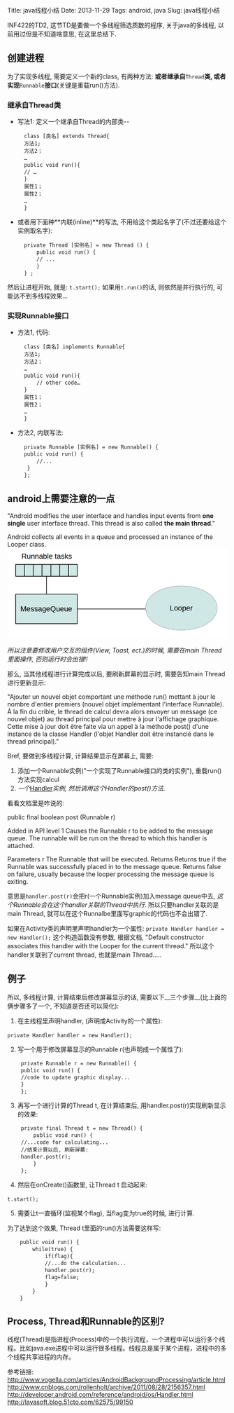 Title: java线程小结
Date: 2013-11-29
Tags: android, java
Slug: java线程小结


INF422的TD2, 这节TD是要做一个多线程筛选质数的程序, 关于java的多线程, 以前用过但是不知道啥意思, 在这里总结下. 

创建进程
----
为了实现多线程, 需要定义一个新的class, 有两种方法: 
**或者继承自**``Thread``**类, 或者实现**``Runnable``**接口**(关键是重载run()方法). 


### 继承自Thread类

* 写法1: 定义一个继承自Thread的内部类--

        class [类名] extends Thread{
        方法1;
        方法2；
        …
        public void run(){
        // …
        }
        属性1；
        属性2；
        …
        }

* 或者用下面种**内联(inline)**的写法, 不用给这个类起名字了(不过还要给这个实例取名字): 

        private Thread [实例名] = new Thread () {
            public void run() {
            // ...
            }
        } ;

然后让进程开始, 就是: 
``t.start();``
如果用``t.run()``的话, 则依然是并行执行的, 可能达不到多线程效果...

### 实现Runnable接口

* 方法1, 代码: 

        class [类名] implements Runnable{
        方法1;
        方法2；
        …
        public void run(){
            // other code…
        }
        属性1；
        属性2；
        …
        }
        


* 方法2, 内联写法:

        private Runnable [实例名] = new Runnable() {
        public void run() {
            //...
         }
        };


android上需要注意的一点
---------------
>>
"Android modifies the user interface and handles input events from **one single** user interface thread. This thread is also called **the main thread**."

Android collects all events in a queue and processed an instance of the Looper class.
![](_images/./java线程小结/pasted_image.png)

*所以注意要修改用户交互的组件(View, Toast, ect.)的时候, 需要在main Thread里面操作, 否则运行时会出错!!* 

那么, 当其他线程进行计算完成以后, 要刷新屏幕的显示时, 需要告知main Thread 进行更新显示:

"Ajouter un nouvel objet comportant une méthode run() mettant à jour le nombre d'entier premiers (nouvel objet implémentant l'interface Runnable). À la fin du crible, le thread de calcul devra alors envoyer un message (ce nouvel objet) au thread principal pour mettre à jour l'affichage graphique. Cette mise à jour doit être faite via un appel à la méthode post() d'une instance de la classe Handler (l'objet Handler doit être instancié dans le thread principal)."

Bref, 要做到多线程计算, 计算结果显示在屏幕上, 需要:

1. 添加一个Runnable实例("一个实现了Runnable接口的类的实例"), 重载run()方法实现calcul
2. *一个*[Handler](http://developer.android.com/reference/android/os/Handler.html)*实例, 然后调用这个Handler的post()方法.* 



看看文档里是咋说的: 

>>
public final boolean post (Runnable r)

Added in API level 1
Causes the Runnable r to be added to the message queue. The runnable will be run on the thread to which this handler is attached.

Parameters
r	The Runnable that will be executed.
Returns
Returns true if the Runnable was successfully placed in to the message queue. Returns false on failure, usually because the looper processing the message queue is exiting.


意思是``handler.post(r)``会把r(一个Runnable实例)加入message queue中去, *这个Runnable会在这个handler关联的Thread中执行*. 所以只要handler关联的是main Thread, 就可以在这个Runnalbe里面写graphic的代码也不会出错了. 

如果在Activity类的声明里声明handler为一个属性: 
``private Handler handler = new Handler();``
这个构造函数没有参数, 根据文档, "Default constructor associates this handler with the Looper for the current thread." 所以这个handler关联到了current thread, 也就是main Thread.....

例子
--
所以, 多线程计算, 计算结束后修改屏幕显示的话, 需要以下__三个步骤__(比上面的俩步骤多了一个, 不知道是否还可以简化): 

1. 在主线程里声明handler, (声明成Activity的一个属性): 

``private Handler handler = new Handler();``


2. 写一个用于修改屏幕显示的Runnable r(也声明成一个属性了):

        private Runnable r = new Runnable() {
        public void run() {
        //code to update graphic display...
        }
        };


3. 再写一个进行计算的Thread t, 在计算结束后, 用handler.post(r)实现刷新显示的效果: 

        private final Thread t = new Thread() {
            public void run() {
        //...code for calculating...
        //结束计算以后, 刷新屏幕:
        handler.post(r);
            }
        };

4. 然后在onCreate()函数里, 让Thread t 启动起来: 

``t.start();``


5. 需要让t一直循环(监视某个flag), 当flag变为true的时候, 进行计算.

为了达到这个效果, Thread t里面的run()方法需要这样写:

        public void run() {
            while(true) {
                if(flag){
                //...do the calculation...
                handler.post(r);
                flag=false;
                }
            }	
        }


Process, Thread和Runnable的区别?
----------------------------
线程(Thread)是指进程(Process)中的一个执行流程，一个进程中可以运行多个线程。比如java.exe进程中可以运行很多线程。线程总是属于某个进程，进程中的多个线程共享进程的内存。

参考链接: 
<http://www.vogella.com/articles/AndroidBackgroundProcessing/article.html>
<http://www.cnblogs.com/rollenholt/archive/2011/08/28/2156357.html>
<http://developer.android.com/reference/android/os/Handler.html>
<http://lavasoft.blog.51cto.com/62575/99150>
